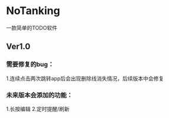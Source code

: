 # NoTanking
一款简单的TODO软件
## Ver1.0
### 需要修复的bug：
1.连续点击两次跳转app后会出现删除线消失情况，后续版本中会修复
### 未来版本会添加的功能：
1.长按编辑
2.定时提醒/刷新

